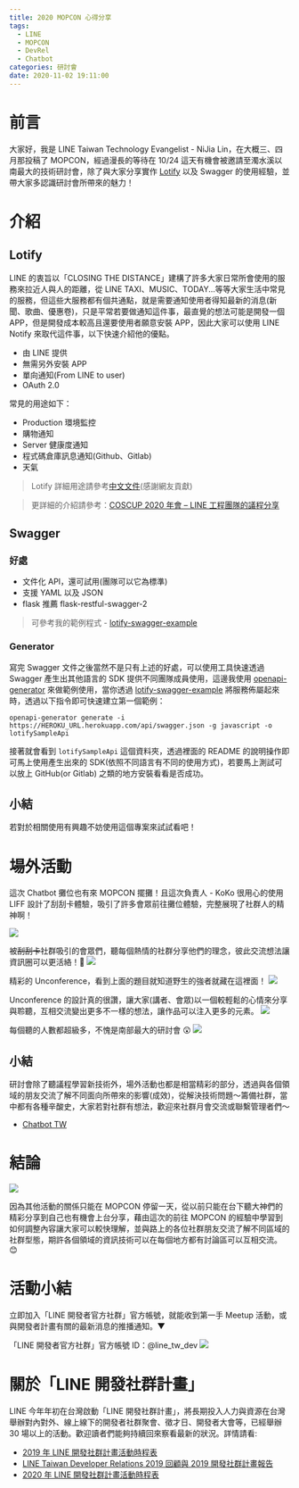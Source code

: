 ```yaml
---
title: 2020 MOPCON 心得分享
tags:
  - LINE
  - MOPCON
  - DevRel
  - Chatbot
categories: 研討會
date: 2020-11-02 19:11:00
---
```


<style>
  section.compact {
    font-size: 150%  
  }
  img[alt~="center"] {
    display: block;
    margin: 0 auto;
  }
</style>

# 前言

大家好，我是 LINE Taiwan Technology Evangelist - NiJia Lin，在大概三、四月那投稿了 MOPCON，經過漫長的等待在 10/24 這天有機會被邀請至濁水溪以南最大的技術研討會，除了與大家分享實作 [Lotify](https://github.com/louis70109/lotify) 以及 Swagger 的使用經驗，並帶大家多認識研討會所帶來的魅力！

<!-- more -->

# 介紹

## Lotify

<script async class="speakerdeck-embed" data-slide="2" data-id="652942832db145c380f49b065b7f0918" data-ratio="1.77777777777778" src="//speakerdeck.com/assets/embed.js"></script>

LINE 的衷旨以「CLOSING THE DISTANCE」建構了許多大家日常所會使用的服務來拉近人與人的距離，從 LINE TAXI、MUSIC、TODAY...等等大家生活中常見的服務，但這些大服務都有個共通點，就是需要通知使用者得知最新的消息(新聞、歌曲、優惠卷)，只是平常若要做通知這件事，最直覺的想法可能是開發一個 APP，但是開發成本較高且還要使用者願意安裝 APP，因此大家可以使用 LINE Notify 來取代這件事，以下快速介紹他的優點。

<script async class="speakerdeck-embed" data-slide="11" data-id="652942832db145c380f49b065b7f0918" data-ratio="1.77777777777778" src="//speakerdeck.com/assets/embed.js"></script>

- 由 LINE 提供
- 無需另外安裝 APP
- 單向通知(From LINE to user)
- OAuth 2.0

常見的用途如下：

- Production 環境監控
- 購物通知
- Server 健康度通知
- 程式碼倉庫訊息通知(Github、Gitlab)
- 天氣

> Lotify 詳細用途請參考[中文文件](https://github.com/louis70109/lotify/blob/master/README-zh_TW.md)(感謝網友貢獻)

> 更詳細的介紹請參考：[COSCUP 2020 年會 – LINE 工程團隊的議程分享](https://engineering.linecorp.com/zh-hant/blog/line-coscup-2020/)

## Swagger

### 好處

- 文件化 API，還可試用(團隊可以它為標準)
- 支援 YAML 以及 JSON
- flask 推薦 flask-restful-swagger-2

> 可參考我的範例程式 - [lotify-swagger-example](https://github.com/louis70109/lotify-swagger-example)

### Generator

寫完 Swagger 文件之後當然不是只有上述的好處，可以使用工具快速透過 Swagger 產生出其他語言的 SDK 提供不同團隊成員使用，這邊我使用 [openapi-generator](https://github.com/OpenAPITools/openapi-generator) 來做範例使用，當你透過 [lotify-swagger-example](https://github.com/louis70109/lotify-swagger-example) 將服務佈屬起來時，透過以下指令即可快速建立第一個範例：

```
openapi-generator generate -i https://HEROKU_URL.herokuapp.com/api/swagger.json -g javascript -o lotifySampleApi
```

接著就會看到 `lotifySampleApi` 這個資料夾，透過裡面的 README 的說明操作即可馬上使用產生出來的 SDK(依照不同語言有不同的使用方式)，若要馬上測試可以放上 GitHub(or Gitlab) 之類的地方安裝看看是否成功。

## 小結

<script async class="speakerdeck-embed" data-slide="32" data-id="652942832db145c380f49b065b7f0918" data-ratio="1.77777777777778" src="//speakerdeck.com/assets/embed.js"></script>

若對於相關使用有興趣不妨使用這個專案來試試看吧！

# 場外活動

這次 Chatbot 攤位也有來 MOPCON 擺攤！且這次負責人 - KoKo 很用心的使用 LIFF 設計了刮刮卡體驗，吸引了許多會眾前往攤位體驗，完整展現了社群人的精神啊！

![](https://nijialin.com/images/2020/mopcon/1.PNG)

被~~刮刮卡~~社群吸引的會眾們，聽每個熱情的社群分享他們的理念，彼此交流想法讓資訊圈可以更活絡！👏
![](https://nijialin.com/images/2020/mopcon/2.PNG)

精彩的 Unconference，看到上面的題目就知道野生的強者就藏在這裡面！
![](https://nijialin.com/images/2020/mopcon/3.PNG)

Unconference 的設計真的很讚，讓大家(講者、會眾)以一個較輕鬆的心情來分享與聆聽，互相交流變出更多不一樣的想法，讓作品可以注入更多的元素。
![](https://nijialin.com/images/2020/mopcon/5.PNG)

每個聽的人數都超級多，不愧是南部最大的研討會 😲
![](https://nijialin.com/images/2020/mopcon/9.PNG)

## 小結

研討會除了聽議程學習新技術外，場外活動也都是相當精彩的部分，透過與各個領域的朋友交流了解不同面向所帶來的影響(成效)，從解決技術問題～籌備社群，當中都有各種辛酸史，大家若對社群有想法，歡迎來社群月會交流或聯繫管理者們～

- [Chatbot TW](https://www.facebook.com/groups/chatbot.tw)

# 結論

![](https://nijialin.com/images/2020/mopcon/10.PNG)

因為其他活動的關係只能在 MOPCON 停留一天，從以前只能在台下聽大神們的精彩分享到自己也有機會上台分享，藉由這次的前往 MOPCON 的經驗中學習到如何調整內容讓大家可以較快理解，並與路上的各位社群朋友交流了解不同區域的社群型態，期許各個領域的資訊技術可以在每個地方都有討論區可以互相交流。😊

# 活動小結

立即加入「LINE 開發者官方社群」官方帳號，就能收到第一手 Meetup 活動，或與開發者計畫有關的最新消息的推播通知。▼

「LINE 開發者官方社群」官方帳號 ID：@line_tw_dev
![](https://www.evanlin.com/images/2020/line-tw-dev-qr.png)

# 關於「LINE 開發社群計畫」

LINE 今年年初在台灣啟動「LINE 開發社群計畫」，將長期投入人力與資源在台灣舉辦對內對外、線上線下的開發者社群聚會、徵才日、開發者大會等，已經舉辦 30 場以上的活動。歡迎讀者們能夠持續回來察看最新的狀況。詳情請看:

- [2019 年 LINE 開發社群計畫活動時程表](https://engineering.linecorp.com/zh-hant/blog/line-taiwan-developer-relations-2019-plan/)
- [LINE Taiwan Developer Relations 2019 回顧與 2019 開發社群計畫報告](https://engineering.linecorp.com/zh-hant/blog/line-taiwan-developer-relations-2019/)
- [2020 年 LINE 開發社群計畫活動時程表](https://engineering.linecorp.com/zh-hant/blog/2020-line-tw-devrel/)

